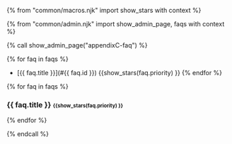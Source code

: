 {% from "common/macros.njk" import  show_stars with context %}

{% from "common/admin.njk" import show_admin_page, faqs with context %}

{% call show_admin_page("appendixC-faq") %}
<div id="main">

{% for faq in faqs %}
* [{{ faq.title }}](#{{ faq.id }}) {{show_stars(faq.priority) }}
{% endfor %}

{% for faq in faqs %} 
<div id="{{ faq.id }}">

### {{ faq.title }} <small><small>{{show_stars(faq.priority) }}</small></small>

<div class="indented">
<include src="faq.md#{{ faq.id }}" />
</div>

</div>
{% endfor %}

</div>

{% endcall %}
